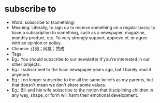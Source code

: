 # subscribe to

- Word: subscribe to (something)
- Meaning: Literally, to sign up to receive something on a regular basis; to have a subscription to something, such as a newspaper, magazine, monthly product, etc. To very strongly support, approve of, or agree with an opinion or policy.
- Chinese: 订阅；同意；赞成
- Tags: 
- Eg.: You should subscribe to our newsletter if you're interested in our other projects.
- Eg.: I subscribed to the local newspaper years ago, but I barely read it anymore.
- Eg.: I no longer subscribe to the all the same beliefs as my parents, but that doesn't mean we don't share some values.
- Eg.: Bill and his wife subscribe to the notion that disciplining children in any way, shape, or form will harm their emotional development.
